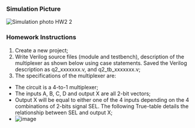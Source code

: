 ### Simulation Picture <br>
![Simulation photo HW2 2](https://github.com/JaeHWg/HW2_Multiplexer_2/assets/94187124/33180eac-02ac-4ac1-9ffe-55178154426a)

### Homework Instructions
1. Create a new project;
2. Write Verilog source files (module and testbench), description of the multiplexer as shown below using case statements. Saved the Verilog description as q2_xxxxxxx.v, and q2_tb_xxxxxxx.v;
3. The specifications of the multiplexer are:
  - The circuit is a 4-to-1 multiplexer;
  - The inputs A, B, C, D and output X are all 2-bit vectors;
  - Output X will be equal to either one of the 4 inputs depending on the 4 combinations of 2-bits signal SEL. The following True-table details the relationship between SEL and output X;
  - ![image](https://github.com/JaeHWg/HW2_Multiplexer_2/assets/94187124/68771737-5374-4f32-95fd-fd165a8036af)
